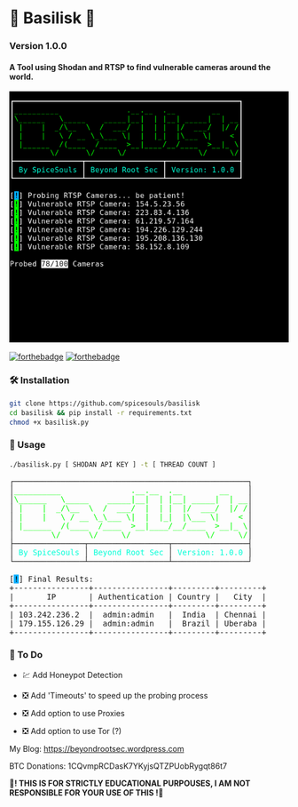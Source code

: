 # 🐍 Basilisk 🐍

### Version 1.0.0

#### A Tool using Shodan and RTSP to find vulnerable cameras around the world.

![](basilisk.PNG)

[![forthebadge](https://forthebadge.com/images/badges/made-with-python.svg)](https://forthebadge.com)
[![forthebadge](https://forthebadge.com/images/badges/built-with-love.svg)](https://forthebadge.com)

### 🛠 Installation

```sh
git clone https://github.com/spicesouls/basilisk
cd basilisk && pip install -r requirements.txt
chmod +x basilisk.py
```

### 📃 Usage

```sh
./basilisk.py [ SHODAN API KEY ] -t [ THREAD COUNT ]
```

<pre>┌──────────────────────────────────────────────────┐
│<font color="#00FF00">__________               .__.__  .__        __    </font>│
│<font color="#00FF00">\______   \_____    _____|__|  | |__| _____|  | __</font>│
│<font color="#00FF00"> |    |  _/\__  \  /  ___/  |  | |  |/  ___/  |/ /</font>│
│<font color="#00FF00"> |    |   \ / __ \_\___ \|  |  |_|  |\___ \|    &lt; </font>│
│<font color="#00FF00"> |______  /(____  /____  &gt;__|____/__/____  &gt;__|_ \</font>│
│<font color="#00FF00">        \/      \/     \/                \/     \/</font>│
├───────────────┬─────────────────┬────────────────┤
│ <font color="#00FFD7">By SpiceSouls</font> │ <font color="#00FFD7">Beyond Root Sec</font> │ <font color="#00FFD7">Version: 1.0.0</font> │
└───────────────┴─────────────────┴────────────────┘

[<span style="background-color:#00AFFF"><font color="#000000">!</font></span>] Final Results:
+----------------+----------------+---------+---------+
|       IP       | Authentication | Country |   City  |
+----------------+----------------+---------+---------+
| 103.242.236.2  |  admin:admin   |  India  | Chennai |
| 179.155.126.29 |  admin:admin   |  Brazil | Uberaba |
+----------------+----------------+---------+---------+</pre>

### 📌 To Do

* 💹 Add Honeypot Detection 

* ❎ Add 'Timeouts' to speed up the probing process

* ❎ Add option to use Proxies

* ❎ Add option to use Tor (?)

My Blog: https://beyondrootsec.wordpress.com

BTC Donations: 1CQvmpRCDasK7YKyjsQTZPUobRygqt86t7

**🚧! THIS IS FOR STRICTLY EDUCATIONAL PURPOUSES, I AM NOT RESPONSIBLE FOR YOUR USE OF THIS !🚧**
